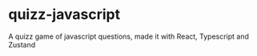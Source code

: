 # quizz-javascript
A quizz game of javascript questions, made it with React, Typescript and Zustand
